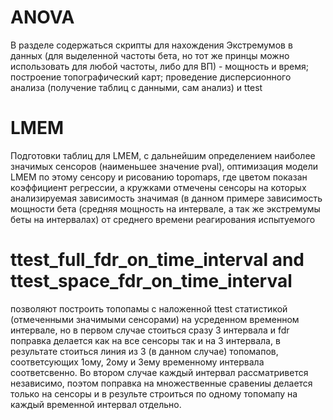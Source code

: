 # ANOVA
В разделе содержаться скрипты для нахождения Экстремумов в данных (для выделенной частоты бета, но тот же принцы можно использовать для любой частоты, либо для ВП) - мощность и время; построение топографический карт; проведение дисперсионного анализа (получение таблиц с данными, сам анализ) и ttest

# LMEM

Подготовки таблиц для LMEM, с дальнейшим определением наиболее значимых сенсоров (наименьшее значение pval), оптимизация модели LMEM по этому сенсору и рисованию topomaps, где цветом показан коэффициент регрессии, а кружками отмечены сенсоры на которых анализируемая зависимость значимая (в данном примере зависимость мощности бета (средняя мощность на интервале, а так же экстремумы беты на интервалах) от среднего времени реагирования испытуемого

# ttest_full_fdr_on_time_interval and ttest_space_fdr_on_time_interval  

позволяют построить топопамы с наложенной ttest статистикой (отмеченными значимыми сенсорами) на усреденном временном интервале, но в первом случае стоиться сразу 3 интервала и fdr поправка делается как на все сенсоры так и на 3 интервала, в результате стоиться линия из 3 (в данном случае) топомапов, соответсующих 1ому, 2ому и 3ему временному интервала соответсвенно. Во втором случае каждый интервал рассматривется независимо, поэтом поправка на множественные сравениы делается только на сенсоры и в результе строиться по одному топомапу на каждый временной интервал отдельно.
